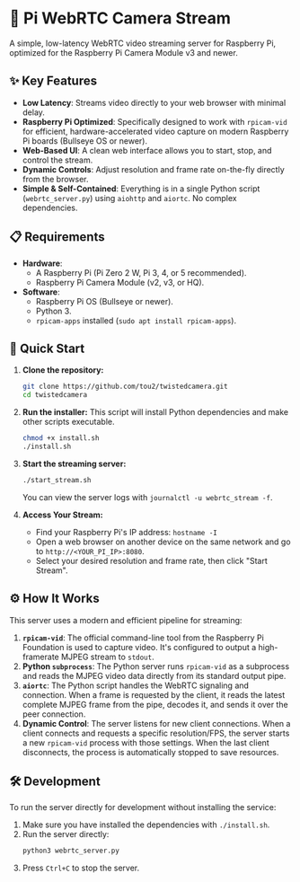 ﻿# 🚀 Pi WebRTC Camera Stream

A simple, low-latency WebRTC video streaming server for Raspberry Pi, optimized for the Raspberry Pi Camera Module v3 and newer.

## ✨ Key Features

-   **Low Latency**: Streams video directly to your web browser with minimal delay.
-   **Raspberry Pi Optimized**: Specifically designed to work with `rpicam-vid` for efficient, hardware-accelerated video capture on modern Raspberry Pi boards (Bullseye OS or newer).
-   **Web-Based UI**: A clean web interface allows you to start, stop, and control the stream.
-   **Dynamic Controls**: Adjust resolution and frame rate on-the-fly directly from the browser.
-   **Simple & Self-Contained**: Everything is in a single Python script (`webrtc_server.py`) using `aiohttp` and `aiortc`. No complex dependencies.

## 📋 Requirements

-   **Hardware**:
    -   A Raspberry Pi (Pi Zero 2 W, Pi 3, 4, or 5 recommended).
    -   Raspberry Pi Camera Module (v2, v3, or HQ).
-   **Software**:
    -   Raspberry Pi OS (Bullseye or newer).
    -   Python 3.
    -   `rpicam-apps` installed (`sudo apt install rpicam-apps`).

## 🚀 Quick Start

1.  **Clone the repository:**
    ```bash
    git clone https://github.com/tou2/twistedcamera.git
    cd twistedcamera
    ```

2.  **Run the installer:**
    This script will install Python dependencies and make other scripts executable.
    ```bash
    chmod +x install.sh
    ./install.sh
    ```

3.  **Start the streaming server:**
    ```bash
    ./start_stream.sh
    ```
    You can view the server logs with `journalctl -u webrtc_stream -f`.

4.  **Access Your Stream:**
    -   Find your Raspberry Pi's IP address: `hostname -I`
    -   Open a web browser on another device on the same network and go to `http://<YOUR_PI_IP>:8080`.
    -   Select your desired resolution and frame rate, then click "Start Stream".

## ⚙️ How It Works

This server uses a modern and efficient pipeline for streaming:

1.  **`rpicam-vid`**: The official command-line tool from the Raspberry Pi Foundation is used to capture video. It's configured to output a high-framerate MJPEG stream to `stdout`.
2.  **Python `subprocess`**: The Python server runs `rpicam-vid` as a subprocess and reads the MJPEG video data directly from its standard output pipe.
3.  **`aiortc`**: The Python script handles the WebRTC signaling and connection. When a frame is requested by the client, it reads the latest complete MJPEG frame from the pipe, decodes it, and sends it over the peer connection.
4.  **Dynamic Control**: The server listens for new client connections. When a client connects and requests a specific resolution/FPS, the server starts a new `rpicam-vid` process with those settings. When the last client disconnects, the process is automatically stopped to save resources.

## 🛠️ Development

To run the server directly for development without installing the service:

1.  Make sure you have installed the dependencies with `./install.sh`.
2.  Run the server directly:
    ```bash
    python3 webrtc_server.py
    ```
3.  Press `Ctrl+C` to stop the server.